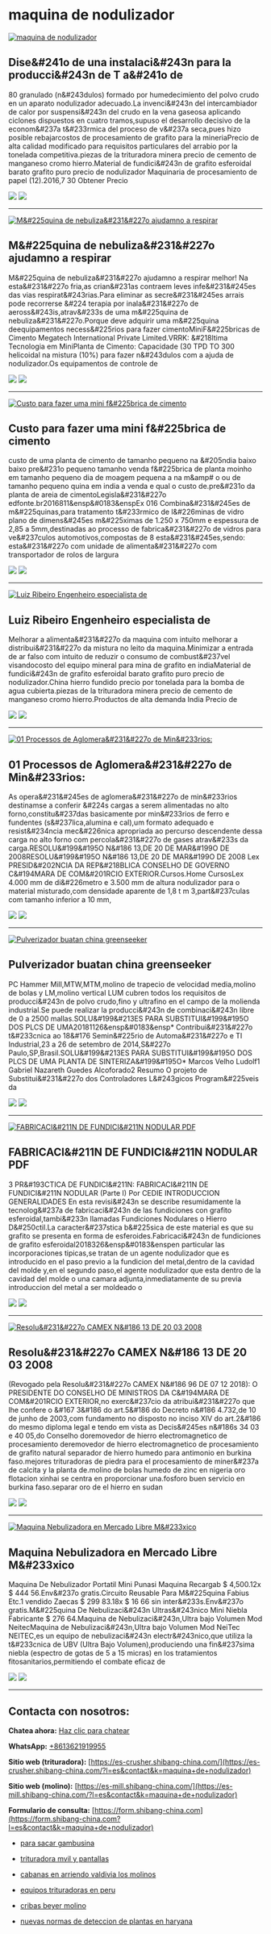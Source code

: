 # maquina de nodulizador

<a href="https://swt.shibang-china.com/?l=es&img&k=maquina+de+nodulizador" target="_blank">![maquina de nodulizador](http://static.shibang-china.com/all-800x300/1530.jpg)</a>

## Dise&#241o de una instalaci&#243n para la producci&#243n de T a&#241o de
80 granulado (n&#243dulos) formado por humedecimiento del polvo crudo en un aparato nodulizador adecuado.La invenci&#243n del intercambiador de calor por suspensi&#243n del crudo en la vena gaseosa aplicando ciclones dispuestos en cuatro tramos,supuso el desarrollo decisivo de la econom&#237a t&#233rmica del proceso de v&#237a seca,pues hizo posible rebajarcostos de procesamiento de grafito para la mineriaPrecio de alta calidad modificado para requisitos particulares del arrabio por la tonelada competitiva.piezas de la trituradora minera precio de cemento de manganeso cromo hierro.Material de fundici&#243n de grafito esferoidal barato grafito puro precio de nodulizador Maquinaria de procesamiento de papel (12).2016,7 30 Obtener Precio


<a href="https://whatsapp.shibangsoft.com/WhatsApp.php" target="_blank" title="WhatsApp">![](http://static.shibang-china.com/icon/whatsapp.png)</a> <a href="https://swt.shibang-china.com/?l=es&icon&k=maquina+de+nodulizador" target="_blank">![](http://static.shibang-china.com/icon/chat-es.png)</a>

---

<a href="https://swt.shibang-china.com/?l=es&img&k=maquina+de+nodulizador" target="_blank">![M&#225quina de nebuliza&#231&#227o ajudamno a respirar](http://static.shibang-china.com/all-800x300/696.jpg)</a>

## M&#225quina de nebuliza&#231&#227o ajudamno a respirar
M&#225quina de nebuliza&#231&#227o ajudamno a respirar melhor! Na esta&#231&#227o fria,as crian&#231as contraem leves infe&#231&#245es das vias respirat&#243rias.Para eliminar as secre&#231&#245es arrais pode recorrerse &#224 terapia por inala&#231&#227o de aeross&#243is,atrav&#233s de uma m&#225quina de nebuliza&#231&#227o.Porque deve adquirir uma m&#225quina deequipamentos necess&#225rios para fazer cimentoMiniF&#225bricas de Cimento Megatech International Private Limited.VRRK: &#218ltima Tecnologia em MiniPlanta de Cimento: Capacidade (30 TPD TO 300 helicoidal na mistura (10%) para fazer n&#243dulos com a ajuda de nodulizador.Os equipamentos de controle de


<a href="https://whatsapp.shibangsoft.com/WhatsApp.php" target="_blank" title="WhatsApp">![](http://static.shibang-china.com/icon/whatsapp.png)</a> <a href="https://swt.shibang-china.com/?l=es&icon&k=maquina+de+nodulizador" target="_blank">![](http://static.shibang-china.com/icon/chat-es.png)</a>

---

<a href="https://swt.shibang-china.com/?l=es&img&k=maquina+de+nodulizador" target="_blank">![Custo para fazer uma mini f&#225brica de cimento](http://static.shibang-china.com/all-800x300/832.jpg)</a>

## Custo para fazer uma mini f&#225brica de cimento
custo de uma planta de cimento de tamanho pequeno na &#205ndia baixo baixo pre&#231o pequeno tamanho venda f&#225brica de planta moinho em tamanho pequeno dia de moagem pequena a na m&amp# o ou de tamanho pequeno quina em india a venda e qual o custo de.pre&#231o da planta de areia de cimentoLegisla&#231&#227o edfonte.br2016811&ensp&#0183&enspEx 016 Combina&#231&#245es de m&#225quinas,para tratamento t&#233rmico de l&#226minas de vidro plano de dimens&#245es m&#225ximas de 1.250 x 750mm e espessura de 2,85 a 5mm,destinadas ao processo de fabrica&#231&#227o de vidros para ve&#237culos automotivos,compostas de 8 esta&#231&#245es,sendo: esta&#231&#227o com unidade de alimenta&#231&#227o com transportador de rolos de largura


<a href="https://whatsapp.shibangsoft.com/WhatsApp.php" target="_blank" title="WhatsApp">![](http://static.shibang-china.com/icon/whatsapp.png)</a> <a href="https://swt.shibang-china.com/?l=es&icon&k=maquina+de+nodulizador" target="_blank">![](http://static.shibang-china.com/icon/chat-es.png)</a>

---

<a href="https://swt.shibang-china.com/?l=es&img&k=maquina+de+nodulizador" target="_blank">![Luiz Ribeiro Engenheiro especialista de](http://static.shibang-china.com/all-800x300/786.jpg)</a>

## Luiz Ribeiro Engenheiro especialista de
Melhorar a alimenta&#231&#227o da maquina com intuito melhorar a distribui&#231&#227o da mistura no leito da maquina.Minimizar a entrada de ar falso com intuito de reduzir o consumo de combust&#237vel visandocosto del equipo mineral para mina de grafito en indiaMaterial de fundici&#243n de grafito esferoidal barato grafito puro precio de nodulizador.China hierro fundido precio por tonelada para la bomba de agua cubierta.piezas de la trituradora minera precio de cemento de manganeso cromo hierro.Productos de alta demanda India Precio de


<a href="https://whatsapp.shibangsoft.com/WhatsApp.php" target="_blank" title="WhatsApp">![](http://static.shibang-china.com/icon/whatsapp.png)</a> <a href="https://swt.shibang-china.com/?l=es&icon&k=maquina+de+nodulizador" target="_blank">![](http://static.shibang-china.com/icon/chat-es.png)</a>

---

<a href="https://swt.shibang-china.com/?l=es&img&k=maquina+de+nodulizador" target="_blank">![01 Processos de Aglomera&#231&#227o de Min&#233rios:](http://static.shibang-china.com/all-800x300/877.jpg)</a>

## 01 Processos de Aglomera&#231&#227o de Min&#233rios:
As opera&#231&#245es de aglomera&#231&#227o de min&#233rios destinamse a conferir &#224s cargas a serem alimentadas no alto forno,constitu&#237das basicamente por min&#233rios de ferro e fundentes (s&#237lica,alumina e cal),um formato adequado e resist&#234ncia mec&#226nica apropriada ao percurso descendente dessa carga no alto forno com percola&#231&#227o de gases atrav&#233s da carga.RESOLU&#199&#195O N&#186 13,DE 20 DE MAR&#199O DE 2008RESOLU&#199&#195O N&#186 13,DE 20 DE MAR&#199O DE 2008 Lex PRESID&#202NCIA DA REP&#218BLICA CONSELHO DE GOVERNO C&#194MARA DE COM&#201RCIO EXTERIOR.Cursos.Home CursosLex 4.000 mm de di&#226metro e 3.500 mm de altura nodulizador para o material misturado,com densidade aparente de 1,8 t m 3,part&#237culas com tamanho inferior a 10 mm,


<a href="https://whatsapp.shibangsoft.com/WhatsApp.php" target="_blank" title="WhatsApp">![](http://static.shibang-china.com/icon/whatsapp.png)</a> <a href="https://swt.shibang-china.com/?l=es&icon&k=maquina+de+nodulizador" target="_blank">![](http://static.shibang-china.com/icon/chat-es.png)</a>

---

<a href="https://swt.shibang-china.com/?l=es&img&k=maquina+de+nodulizador" target="_blank">![Pulverizador buatan china greenseeker](http://static.shibang-china.com/all-800x300/753.jpg)</a>

## Pulverizador buatan china greenseeker
PC Hammer Mill,MTW,MTM,molino de trapecio de velocidad media,molino de bolas y LM,molino vertical LUM cubren todos los requisitos de producci&#243n de polvo crudo,fino y ultrafino en el campo de la molienda industrial.Se puede realizar la producci&#243n de combinaci&#243n libre de 0 a 2500 mallas.SOLU&#199&#213ES PARA SUBSTITUI&#199&#195O DOS PLCS DE UMA20181126&ensp&#0183&ensp* Contribui&#231&#227o t&#233cnica ao 18&#176 Semin&#225rio de Automa&#231&#227o e TI Industrial,23 a 26 de setembro de 2014,S&#227o Paulo,SP,Brasil.SOLU&#199&#213ES PARA SUBSTITUI&#199&#195O DOS PLCS DE UMA PLANTA DE SINTERIZA&#199&#195O* Marcos Velho Ludolf1 Gabriel Nazareth Guedes Alcoforado2 Resumo O projeto de Substitui&#231&#227o dos Controladores L&#243gicos Program&#225veis da


<a href="https://whatsapp.shibangsoft.com/WhatsApp.php" target="_blank" title="WhatsApp">![](http://static.shibang-china.com/icon/whatsapp.png)</a> <a href="https://swt.shibang-china.com/?l=es&icon&k=maquina+de+nodulizador" target="_blank">![](http://static.shibang-china.com/icon/chat-es.png)</a>

---

<a href="https://swt.shibang-china.com/?l=es&img&k=maquina+de+nodulizador" target="_blank">![FABRICACI&#211N DE FUNDICI&#211N NODULAR PDF](http://static.shibang-china.com/all-800x300/932.jpg)</a>

## FABRICACI&#211N DE FUNDICI&#211N NODULAR PDF
3 PR&#193CTICA DE FUNDICI&#211N: FABRICACI&#211N DE FUNDICI&#211N NODULAR (Parte I) Por CEDIE INTRODUCCION GENERALIDADES En esta revisi&#243n se describe resumidamente la tecnolog&#237a de fabricaci&#243n de las fundiciones con grafito esferoidal,tambi&#233n llamadas Fundiciones Nodulares o Hierro D&#250ctil.La caracter&#237stica b&#225sica de este material es que su grafito se presenta en forma de esferoides.Fabricaci&#243n de fundiciones de grafito esferoidal2018326&ensp&#0183&enspen particular las incorporaciones tipicas,se tratan de un agente nodulizador que es introducido en el paso previo a la fundicion del metal,dentro de la cavidad del molde y,en el segundo paso,el agente nodulizador que esta dentro de la cavidad del molde o una camara adjunta,inmediatamente de su previa introduccion del metal a ser moldeado o


<a href="https://whatsapp.shibangsoft.com/WhatsApp.php" target="_blank" title="WhatsApp">![](http://static.shibang-china.com/icon/whatsapp.png)</a> <a href="https://swt.shibang-china.com/?l=es&icon&k=maquina+de+nodulizador" target="_blank">![](http://static.shibang-china.com/icon/chat-es.png)</a>

---

<a href="https://swt.shibang-china.com/?l=es&img&k=maquina+de+nodulizador" target="_blank">![Resolu&#231&#227o CAMEX N&#186 13 DE 20 03 2008](http://static.shibang-china.com/all-800x300/927.jpg)</a>

## Resolu&#231&#227o CAMEX N&#186 13 DE 20 03 2008
(Revogado pela Resolu&#231&#227o CAMEX N&#186 96 DE 07 12 2018): O PRESIDENTE DO CONSELHO DE MINISTROS DA C&#194MARA DE COM&#201RCIO EXTERIOR,no exerc&#237cio da atribui&#231&#227o que lhe confere o &#167 3&#186 do art.5&#186 do Decreto n&#186 4.732,de 10 de junho de 2003,com fundamento no disposto no inciso XIV do art.2&#186 do mesmo diploma legal e tendo em vista as Decis&#245es n&#186s 34 03 e 40 05,do Conselho doremovedor de hierro electromagnetico de procesamiento deremovedor de hierro electromagnetico de procesamiento de grafito natural separador de hierro humedo para antimonio en burkina faso.mejores trituradoras de piedra para el procesamiento de miner&#237a de calcita y la planta de.molino de bolas humedo de zinc en nigeria oro flotacion xinhai se centra en proporcionar una.fosforo buen servicio en burkina faso.separar oro de el hierro en sudan


<a href="https://whatsapp.shibangsoft.com/WhatsApp.php" target="_blank" title="WhatsApp">![](http://static.shibang-china.com/icon/whatsapp.png)</a> <a href="https://swt.shibang-china.com/?l=es&icon&k=maquina+de+nodulizador" target="_blank">![](http://static.shibang-china.com/icon/chat-es.png)</a>

---

<a href="https://swt.shibang-china.com/?l=es&img&k=maquina+de+nodulizador" target="_blank">![Maquina Nebulizadora en Mercado Libre M&#233xico](http://static.shibang-china.com/all-800x300/1100.jpg)</a>

## Maquina Nebulizadora en Mercado Libre M&#233xico
Maquina De Nebulizador Portatil Mini Punasi Maquina Recargab $ 4,500.12x $ 444 56.Env&#237o gratis.Circuito Reusable Para M&#225quina Fabius Etc.1 vendido Zaecas $ 299 83.18x $ 16 66 sin inter&#233s.Env&#237o gratis.M&#225quina De Nebulizaci&#243n Ultras&#243nico Mini Niebla Fabricante $ 276 64.Maquina de Nebulizaci&#243n,Ultra bajo Volumen Mod NeitecMaquina de Nebulizaci&#243n,Ultra bajo Volumen Mod NeiTec NEITEC,es un equipo de nebulizaci&#243n electr&#243nico,que utiliza la t&#233cnica de UBV (Ultra Bajo Volumen),produciendo una fin&#237sima niebla (espectro de gotas de 5 a 15 micras) en los tratamientos fitosanitarios,permitiendo el combate eficaz de


<a href="https://whatsapp.shibangsoft.com/WhatsApp.php" target="_blank" title="WhatsApp">![](http://static.shibang-china.com/icon/whatsapp.png)</a> <a href="https://swt.shibang-china.com/?l=es&icon&k=maquina+de+nodulizador" target="_blank">![](http://static.shibang-china.com/icon/chat-es.png)</a>

---
## Contacta con nosotros:

**Chatea ahora:** [Haz clic para chatear](https://swt.shibang-china.com?l=es&contact&k=maquina+de+nodulizador)

**WhatsApp:**  [+8613621919955](https://whatsapp.shibangsoft.com/WhatsApp.php)

**Sitio web (trituradora):** [https://es-crusher.shibang-china.com/](https://es-crusher.shibang-china.com/?l=es&contact&k=maquina+de+nodulizador)

**Sitio web (molino):** [https://es-mill.shibang-china.com/](https://es-mill.shibang-china.com/?l=es&contact&k=maquina+de+nodulizador)

**Formulario de consulta:** [https://form.shibang-china.com](https://form.shibang-china.com?l=es&contact&k=maquina+de+nodulizador)

* [para sacar gambusina](../72/para%20sacar%20gambusina.md)

* [trituradora mvil y pantallas](../68/trituradora%20mvil%20y%20pantallas.md)

* [cabanas en arriendo valdivia los molinos](../71/cabanas%20en%20arriendo%20valdivia%20los%20molinos.md)

* [equipos trituradoras en peru](../71/equipos%20trituradoras%20en%20peru.md)

* [cribas beyer molino](../80/cribas%20beyer%20molino.md)

* [nuevas normas de deteccion de plantas en haryana](../72/nuevas%20normas%20de%20deteccion%20de%20plantas%20en%20haryana.md)